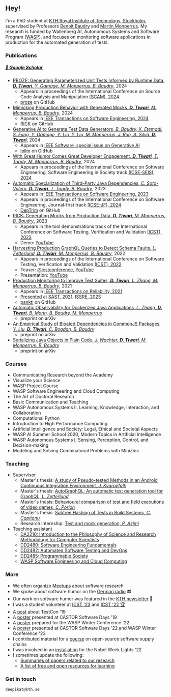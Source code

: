 ## Hey!

I'm a PhD student at [KTH Royal Institute of Technology, Stockholm](https://www.kth.se/profile/deepikat), supervised by Professors [Benoit Baudry](https://softwarediversity.eu/) and [Martin Monperrus](https://www.monperrus.net/martin/). My research is funded by Wallenberg AI, Autonomous Systems and Software Program ([WASP](https://wasp-sweden.org/)), and focuses on monitoring software applications in production for the automated generation of tests.

### Publications
##### [🔗 Google Scholar](https://scholar.google.com/citations?user=pyc0zC0AAAAJ&hl=en&oi=ao)
- [PROZE: Generating Parameterized Unit Tests Informed by Runtime Data, _**D. Tiwari**, Y. Gamage, M. Monperrus, B. Baudry_](https://arxiv.org/abs/2407.00768), 2024
  - Appears in proceedings of the International Conference on Source Code Analysis and Manipulation [(SCAM), 2024](https://conf.researchr.org/track/scam-2024/SCAM-2024-research-track)
  - [proze](https://github.com/ASSERT-KTH/proze) on GitHub
- [Mimicking Production Behavior with Generated Mocks, _**D. Tiwari**, M. Monperrus, B. Baudry_](https://arxiv.org/abs/2208.01321), 2024
  - Appears in [IEEE Transactions on Software Engineering, 2024](https://ieeexplore.ieee.org/document/10677447)
  - [RICK](https://github.com/castor-software/pankti#rick) on GitHub
- [Generative AI to Generate Test Data Generators, _B. Baudry, K. Etemadi, S. Fang, Y. Gamage, Y. Liu, Y. Liu, M. Monperrus, J. Ron, A. Silva, **D. Tiwari**_](https://arxiv.org/abs/2401.17626), 2024
  - Appears in [IEEE Software, special issue on Generative AI](https://ieeexplore.ieee.org/xpl/RecentIssue.jsp?punumber=52)
  - [lollm](https://github.com/ASSERT-KTH/lollm) on GitHub
- [With Great Humor Comes Great Developer Engagement, _**D. Tiwari**, T. Toady, M. Monperrus, B. Baudry_](https://arxiv.org/abs/2312.01680), 2024
  - Appears in proceedings of the International Conference on Software Engineering, Software Engineering in Society track [(ICSE-SEIS), 2024](https://dl.acm.org/doi/10.1145/3639475.3640099)
- [Automatic Specialization of Third-Party Java Dependencies, _C. Soto-Valero, **D. Tiwari**, T. Toady, B. Baudry_](https://arxiv.org/abs/2302.08370), 2023
  - Appears in [IEEE Transactions on Software Engineering, 2023](https://ieeexplore.ieee.org/document/10287851)
  - Appears in proceedings of the International Conference on Software Engineering, Journal-first track [(ICSE-JF), 2024](https://conf.researchr.org/track/icse-2024/icse-2024-journal-first-papers)
  - [DepTrim](https://github.com/castor-software/deptrim) on GitHub
- [RICK: Generating Mocks from Production Data, _**D. Tiwari**, M. Monperrus, B. Baudry_](https://arxiv.org/abs/2302.04547), 2023
  - Appears in the tool demonstrations track of the International Conference on Software Testing, Verification and Validation [(ICST), 2023](https://ieeexplore.ieee.org/abstract/document/10132166)
  - Demo: [YouTube](https://youtu.be/ljuUfbC-IZw)
- [Harvesting Production GraphQL Queries to Detect Schema Faults, _L. Zetterlund, **D. Tiwari**, M. Monperrus, B. Baudry_](https://arxiv.org/abs/2112.08267), 2022
  - Appears in proceedings of the International Conference on Software Testing, Verification and Validation [(ICST), 2022](https://ieeexplore.ieee.org/document/9787849)
  - Teaser: [@icstconference](https://twitter.com/icstconference/status/1501625569871605760?s=20&t=8Xrh5d1AS-8pwXJb9-uwbA), [YouTube](https://youtu.be/3UrPDLDCfOE)
  - Presentation: [YouTube](https://youtu.be/ZPx-QnqDXlQ)
- [Production Monitoring to Improve Test Suites, _**D. Tiwari**, L. Zhang, M. Monperrus, B. Baudry_](https://arxiv.org/abs/2012.01198), 2021
  - Appears in [IEEE Transactions on Reliability, 2021](https://ieeexplore.ieee.org/document/9526340)
  - [Presented](https://youtu.be/jdi9hwoDqng) at [SAST, 2021](https://sast.se/index.jsp), [ISSRE, 2023](https://issre.github.io/2023/program_j1c2.html)
  - [pankti](https://github.com/castor-software/pankti) on GitHub
- [Automatic Observability for Dockerized Java Applications, _L. Zhang, **D. Tiwari**, B. Morin, B. Baudry, M. Monperrus_](https://arxiv.org/abs/1912.06914)
  - preprint on arXiv
- [An Empirical Study of Bloated Dependencies in CommonJS Packages, _Y. Liu, **D. Tiwari**, C. Bogdan, B. Baudry_](https://arxiv.org/abs/2405.17939)
  - preprint on arXiv
- [Serializing Java Objects in Plain Code, _J. Wachter, **D. Tiwari**, M. Monperrus, B. Baudry_](https://arxiv.org/abs/2405.11294)
  - preprint on arXiv


### Courses
- Communicating Research beyond the Academy
- Visualize your Science
- WASP Project Course
- WASP Software Engineering and Cloud Computing
- The Art of Doctoral Research
- Basic Communication and Teaching
- WASP Autonomous Systems II, Learning, Knowledge, Interaction, and Collaboration
- Computational Python
- Introduction to High Performance Computing
- Artificial Intelligence and Society: Legal, Ethical and Societal Aspects
- WASP AI Summer School 2020, Modern Topics in Artificial Intelligence
- WASP Autonomous Systems I, Sensing, Perception, Control, and Decision-making
- Modeling and Solving Combinatorial Problems with MiniZinc

### Teaching
- Supervisor
  - Master's thesis: [A study of Pseudo-tested Methods in an Android Continuous Integration Environment, _J. Kvarnefalk_](http://kth.diva-portal.org/smash/record.jsf?pid=diva2%3A1468320&dswid=-6068)
  - Master's thesis: [AutoGraphQL: An automatic test generation tool for GraphQL, _L. Zetterlund_](https://kth.diva-portal.org/smash/record.jsf?pid=diva2:1601868)
  - Master's thesis: [Behavioural comparison of test and field executions of video games, _C. Porion_](https://urn.kb.se/resolve?urn=urn:nbn:se:kth:diva-330706)
  - Master's thesis: [Subtree Hashing of Tests in Build Systems, _C. Capitanu_](https://urn.kb.se/resolve?urn=urn:nbn:se:kth:diva-339831)
  - Research internship: [Test and mock generation, _P. Azimi_](https://github.com/Parsa-azm/Test-and-Mock-Generation)
- Teaching assistant 
  - [DA2210: Introduction to the Philosophy of Science and Research Methodology for Computer Scientists](https://www.kth.se/student/kurser/kurs/DA2210)
  - [DD2480: Software Engineering Fundamentals](https://www.kth.se/student/kurser/kurs/DD2480)
  - [DD2482: Automated Software Testing and DevOps](https://github.com/KTH/devops-course)
  - [DD2485: Programmable Society](https://github.com/KTH/programmable-society)
  - [WASP Software Engineering and Cloud Computing](https://wasp-sweden.org/graduate-school/as-graduate-school-courses/)

### More
- We often organize [Meetups](https://www.meetup.com/KTH-Software-Research-Meetup/) about software research
- We spoke about software humor on the [German radio](https://www.deutschlandfunk.de/computer-und-kommunikation-4-5-2024-komplette-sendung-dlf-16492b03-100.html) 📻
- Our work on software humor was featured in the [KTH newsletter](https://www.kth.se/en/eecs/nyheter/humor-en-viktig-ingrediens-i-mjukvaruutveckling-1.1351788) 📰 
- I was a student volunteer at  [ICST '23](https://twitter.com/neilwalkinshaw/status/1648375732060528640?s=20) and [ICST '22 🏆](https://twitter.com/tanja_vos/status/1512347202148093961)
- A [post](https://deepikatiwari92.medium.com/takeaways-from-testcon-europe-2019-7fdc058631a7) about TestCon '19
- A [poster](https://castor-software-days-2019.github.io/posters) presented at CASTOR Software Days '19
- A [poster](https://internal.wasp-sweden.org/wp-content/uploads/2022/01/WASP-2022-Poster-Catalogue-Software.pdf) prepared for the WASP Winter Conference '22
- A [poster](https://internal.wasp-sweden.org/wasp-winter-conference-2023/poster-catalogue/) presented at CASTOR Software Days '22 and WASP Winter Conference '23
- I contributed material for a [course](https://osssc-edu.github.io/supply-chain.github.io/) on open-source software supply chains
- I was involved in an [installation](https://rethread.art/projects/unfold.html) for the Nobel Week Lights '22
- I sometimes update the following:
  - [Summaries of papers related to our research](https://github.com/Deee92/journal/tree/master/papers)
  - [A list of free and open resources for learning](https://github.com/Deee92/journal/blob/master/resources/free.md)

### Get in touch
`deepikat@kth.se`

